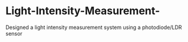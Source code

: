 # Light-Intensity-Measurement-
Designed a light intensity measurement system using a photodiode/LDR sensor
